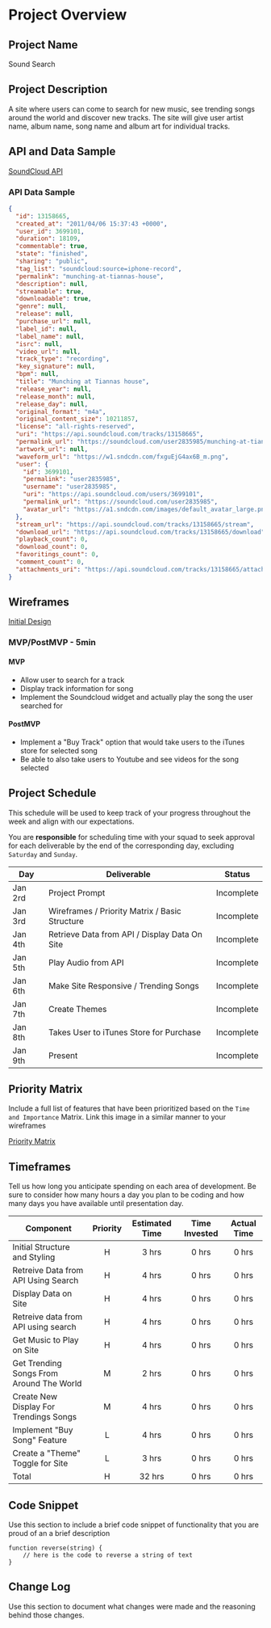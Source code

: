 # Project Overview

## Project Name

Sound Search

## Project Description

A site where users can come to search for new music, see trending songs around the world and discover new tracks. The site will give user artist name, album name, song name and album art for individual tracks.  

## API and Data Sample

[SoundCloud API](https://developers.soundcloud.com/docs/api/reference#connect)

### API Data Sample

```JSON
{
  "id": 13158665,
  "created_at": "2011/04/06 15:37:43 +0000",
  "user_id": 3699101,
  "duration": 18109,
  "commentable": true,
  "state": "finished",
  "sharing": "public",
  "tag_list": "soundcloud:source=iphone-record",
  "permalink": "munching-at-tiannas-house",
  "description": null,
  "streamable": true,
  "downloadable": true,
  "genre": null,
  "release": null,
  "purchase_url": null,
  "label_id": null,
  "label_name": null,
  "isrc": null,
  "video_url": null,
  "track_type": "recording",
  "key_signature": null,
  "bpm": null,
  "title": "Munching at Tiannas house",
  "release_year": null,
  "release_month": null,
  "release_day": null,
  "original_format": "m4a",
  "original_content_size": 10211857,
  "license": "all-rights-reserved",
  "uri": "https://api.soundcloud.com/tracks/13158665",
  "permalink_url": "https://soundcloud.com/user2835985/munching-at-tiannas-house",
  "artwork_url": null,
  "waveform_url": "https://w1.sndcdn.com/fxguEjG4ax6B_m.png",
  "user": {
    "id": 3699101,
    "permalink": "user2835985",
    "username": "user2835985",
    "uri": "https://api.soundcloud.com/users/3699101",
    "permalink_url": "https://soundcloud.com/user2835985",
    "avatar_url": "https://a1.sndcdn.com/images/default_avatar_large.png?142a848"
  },
  "stream_url": "https://api.soundcloud.com/tracks/13158665/stream",
  "download_url": "https://api.soundcloud.com/tracks/13158665/download",
  "playback_count": 0,
  "download_count": 0,
  "favoritings_count": 0,
  "comment_count": 0,
  "attachments_uri": "https://api.soundcloud.com/tracks/13158665/attachments"
}

```

## Wireframes

[Initial Design](https://wireframe.cc/9ykAuK)

### MVP/PostMVP - 5min 

#### MVP 

- Allow user to search for a track
- Display track information for song 
- Implement the Soundcloud widget and actually play the song the user searched for


#### PostMVP 

- Implement a "Buy Track" option that would take users to the iTunes store for selected song
- Be able to also take users to Youtube and see videos for the song selected


## Project Schedule

This schedule will be used to keep track of your progress throughout the week and align with our expectations.  

You are **responsible** for scheduling time with your squad to seek approval for each deliverable by the end of the corresponding day, excluding `Saturday` and `Sunday`.

|  Day | Deliverable | Status
|---|---| ---|
|Jan 2rd| Project Prompt | Incomplete
|Jan 3rd| Wireframes / Priority Matrix / Basic Structure | Incomplete
|Jan 4th| Retrieve Data from API / Display Data On Site  | Incomplete
|Jan 5th| Play Audio from API | Incomplete
|Jan 6th| Make Site Responsive / Trending Songs | Incomplete
|Jan 7th| Create Themes | Incomplete
|Jan 8th| Takes User to iTunes Store for Purchase | Incomplete
|Jan 9th| Present | Incomplete


## Priority Matrix

Include a full list of features that have been prioritized based on the `Time and Importance` Matrix.  Link this image in a similar manner to your wireframes


[Priority Matrix](https://wireframe.cc/95Pmzw)

## Timeframes

Tell us how long you anticipate spending on each area of development. Be sure to consider how many hours a day you plan to be coding and how many days you have available until presentation day.

| Component | Priority | Estimated Time | Time Invested | Actual Time |
| --- | :---: |  :---: | :---: | :---: |
| Initial Structure and Styling | H | 3 hrs| 0 hrs | 0 hrs |
| Retreive Data from API Using Search | H | 4 hrs| 0 hrs | 0 hrs |
| Display Data on Site | H | 4 hrs| 0 hrs | 0 hrs |
| Retreive data from API using search | H | 4 hrs| 0 hrs | 0 hrs |
| Get Music to Play on Site | H | 4 hrs| 0 hrs | 0 hrs |
| Get Trending Songs From Around The World | M | 2 hrs| 0 hrs | 0 hrs |
| Create New Display For Trendings Songs | M | 4 hrs| 0 hrs | 0 hrs |
| Implement "Buy Song" Feature | L | 4 hrs| 0 hrs | 0 hrs |
| Create a "Theme" Toggle for Site | L | 3 hrs| 0 hrs | 0 hrs |
| Total | H | 32 hrs| 0 hrs | 0 hrs |


## Code Snippet

Use this section to include a brief code snippet of functionality that you are proud of an a brief description  

```
function reverse(string) {
	// here is the code to reverse a string of text
}
```

## Change Log
 Use this section to document what changes were made and the reasoning behind those changes. 